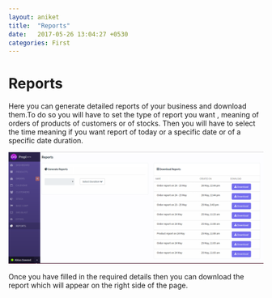 ```yaml
---
layout: aniket
title:  "Reports"
date:   2017-05-26 13:04:27 +0530
categories: First
---
```


# Reports

Here you can generate detailed reports of your business and download them.To do so  you will have to set the type of report you want , meaning of orders of products of customers or of stocks. Then you will have to select the time meaning if you want report of today or a specific date or of  a specific date duration.

![alt text](/images/reports.png)

Once you have filled in the required details then you can download the report which will appear on the right side of the page.
